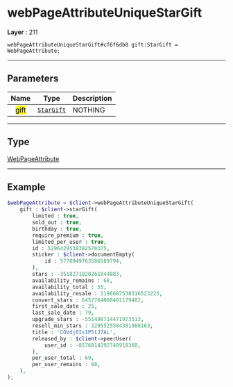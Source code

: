 # webPageAttributeUniqueStarGift

**Layer** : 211

```tl
webPageAttributeUniqueStarGift#cf6f6db8 gift:StarGift = WebPageAttribute;
```

---

## Parameters

| Name | Type | Description |
| :---: | :---: | :--- |
| <mark>gift</mark> | [`StarGift`](type/StarGift) | NOTHING |

---

## Type

[WebPageAttribute](type/WebPageAttribute)

---

## Example

```php
$webPageAttribute = $client->webPageAttributeUniqueStarGift(
	gift : $client->starGift(
		limited : true,
		sold_out : true,
		birthday : true,
		require_premium : true,
		limited_per_user : true,
		id : 5296429538382570375,
		sticker : $client->documentEmpty(
			id : 5778949763586589794,
		),
		stars : -3518271820261044883,
		availability_remains : 68,
		availability_total : 55,
		availability_resale : 1196687538316523225,
		convert_stars : 6457764068401179482,
		first_sale_date : 25,
		last_sale_date : 79,
		upgrade_stars : -551498714471973513,
		resell_min_stars : 3295525584381988163,
		title : 'COVdj0Ix1P5tJ7AL',
		released_by : $client->peerUser(
			user_id : -8576814192740918368,
		),
		per_user_total : 69,
		per_user_remains : 88,
	),
);
```